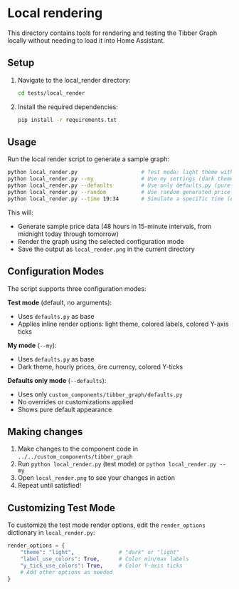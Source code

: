 # Local rendering

This directory contains tools for rendering and testing the Tibber Graph locally without needing to load it into Home Assistant.

## Setup

1. Navigate to the local_render directory:

   ```bash
   cd tests/local_render
   ```

2. Install the required dependencies:

   ```bash
   pip install -r requirements.txt
   ```

## Usage

Run the local render script to generate a sample graph:

```bash
python local_render.py                    # Test mode: light theme with colored labels (default)
python local_render.py --my               # Use my settings (dark theme, hourly prices, öre currency)
python local_render.py --defaults         # Use only defaults.py (pure defaults, no overrides)
python local_render.py --random           # Use random generated price data instead of real Tibber data
python local_render.py --time 19:34       # Simulate a specific time (e.g., 19:34 today)
```

This will:

- Generate sample price data (48 hours in 15-minute intervals, from midnight today through tomorrow)
- Render the graph using the selected configuration mode
- Save the output as `local_render.png` in the current directory

## Configuration Modes

The script supports three configuration modes:

**Test mode** (default, no arguments):

- Uses `defaults.py` as base
- Applies inline render options: light theme, colored labels, colored Y-axis ticks

**My mode** (`--my`):

- Uses `defaults.py` as base
- Dark theme, hourly prices, öre currency, colored Y-ticks

**Defaults only mode** (`--defaults`):

- Uses only `custom_components/tibber_graph/defaults.py`
- No overrides or customizations applied
- Shows pure default appearance

## Making changes

1. Make changes to the component code in `../../custom_components/tibber_graph`
2. Run `python local_render.py` (test mode) or `python local_render.py --my`
3. Open `local_render.png` to see your changes in action
4. Repeat until satisfied!

## Customizing Test Mode

To customize the test mode render options, edit the `render_options` dictionary in `local_render.py`:

```python
render_options = {
    "theme": "light",              # "dark" or "light"
    "label_use_colors": True,      # Color min/max labels
    "y_tick_use_colors": True,     # Color Y-axis ticks
    # Add other options as needed
}
```

